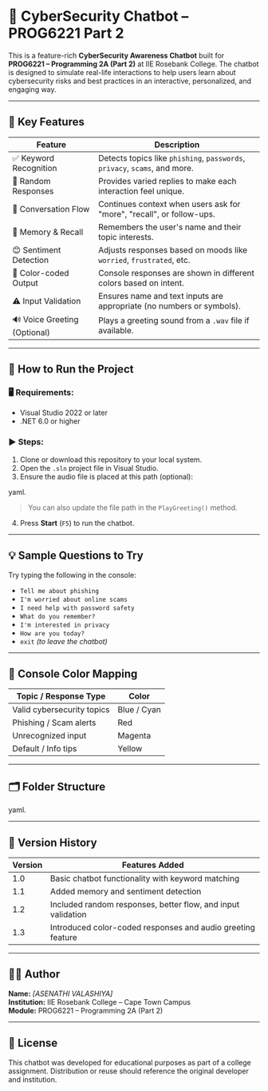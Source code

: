 # 💬 CyberSecurity Chatbot – PROG6221 Part 2

This is a feature-rich **CyberSecurity Awareness Chatbot** built for **PROG6221 – Programming 2A (Part 2)** at IIE Rosebank College. The chatbot is designed to simulate real-life interactions to help users learn about cybersecurity risks and best practices in an interactive, personalized, and engaging way.

---

## 🎯 Key Features

| Feature                  | Description                                                                 |
|--------------------------|-----------------------------------------------------------------------------|
| ✅ Keyword Recognition    | Detects topics like `phishing`, `passwords`, `privacy`, `scams`, and more. |
| 🎲 Random Responses       | Provides varied replies to make each interaction feel unique.              |
| 💬 Conversation Flow      | Continues context when users ask for "more", "recall", or follow-ups.      |
| 🧠 Memory & Recall        | Remembers the user's name and their topic interests.                        |
| 😊 Sentiment Detection    | Adjusts responses based on moods like `worried`, `frustrated`, etc.        |
| 🎨 Color-coded Output     | Console responses are shown in different colors based on intent.           |
| ⚠️ Input Validation       | Ensures name and text inputs are appropriate (no numbers or symbols).      |
| 🔊 Voice Greeting (Optional) | Plays a greeting sound from a `.wav` file if available.                    |

---

## 🧪 How to Run the Project

### 🖥️ Requirements:
- Visual Studio 2022 or later
- .NET 6.0 or higher

### ▶️ Steps:
1. Clone or download this repository to your local system.
2. Open the `.sln` project file in Visual Studio.
3. Ensure the audio file is placed at this path (optional):


yaml.

> You can also update the file path in the `PlayGreeting()` method.

4. Press **Start** (`F5`) to run the chatbot.

---

## 💡 Sample Questions to Try

Try typing the following in the console:

- `Tell me about phishing`
- `I'm worried about online scams`
- `I need help with password safety`
- `What do you remember?`
- `I'm interested in privacy`
- `How are you today?`
- `exit` *(to leave the chatbot)*

---

## 🎨 Console Color Mapping

| Topic / Response Type     | Color       |
|---------------------------|-------------|
| Valid cybersecurity topics | Blue / Cyan |
| Phishing / Scam alerts     | Red         |
| Unrecognized input         | Magenta     |
| Default / Info tips        | Yellow      |

---

## 🗂️ Folder Structure




yaml.

---

## 🚀 Version History

| Version | Features Added                                                                 |
|---------|----------------------------------------------------------------------------------|
| 1.0     | Basic chatbot functionality with keyword matching                               |
| 1.1     | Added memory and sentiment detection                                            |
| 1.2     | Included random responses, better flow, and input validation                    |
| 1.3     | Introduced color-coded responses and audio greeting feature                     |

---

## 👨‍💻 Author

**Name:** *[ASENATHI VALASHIYA]*  
**Institution:** IIE Rosebank College – Cape Town Campus  
**Module:** PROG6221 – Programming 2A (Part 2)

---

## 📄 License

This chatbot was developed for educational purposes as part of a college assignment. Distribution or reuse should reference the original developer and institution.




